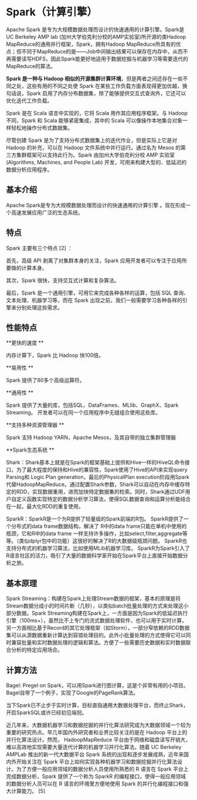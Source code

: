 # Spark（计算引擎）

Apache Spark 是专为大规模数据处理而设计的快速通用的计算引擎。Spark是UC Berkeley AMP lab \(加州大学伯克利分校的AMP实验室\)所开源的类Hadoop MapReduce的通用并行框架，Spark，拥有Hadoop MapReduce所具有的优点；但不同于MapReduce的是——Job中间输出结果可以保存在内存中，从而不再需要读写HDFS，因此Spark能更好地适用于数据挖掘与机器学习等需要迭代的MapReduce的算法。

**Spark 是一种与 Hadoop 相似的开源集群计算环境**，但是两者之间还存在一些不同之处，这些有用的不同之处使 Spark 在某些工作负载方面表现得更加优越，换句话说，Spark 启用了内存分布数据集，除了能够提供交互式查询外，它还可以优化迭代工作负载。

Spark 是在 Scala 语言中实现的，它将 Scala 用作其应用程序框架。与 Hadoop 不同，Spark 和 Scala 能够紧密集成，其中的 Scala 可以像操作本地集合对象一样轻松地操作分布式数据集。

尽管创建 Spark 是为了支持分布式数据集上的迭代作业，但是实际上它是对 Hadoop 的补充，可以在 Hadoop 文件系统中并行运行。通过名为 Mesos 的第三方集群框架可以支持此行为。Spark 由加州大学伯克利分校 AMP 实验室 \(Algorithms, Machines, and People Lab\) 开发，可用来构建大型的、低延迟的数据分析应用程序。



## 基本介绍

Apache Spark是专为大规模数据处理而设计的快速通用的计算引擎   。现在形成一个高速发展应用广泛的生态系统。

## 特点

Spark 主要有三个特点 \[2\]  ：

首先，高级 API 剥离了对集群本身的关注，Spark 应用开发者可以专注于应用所要做的计算本身。

其次，Spark 很快，支持交互式计算和复杂算法。

最后，Spark 是一个通用引擎，可用它来完成各种各样的运算，包括 SQL 查询、文本处理、机器学习等，而在 Spark 出现之前，我们一般需要学习各种各样的引擎来分别处理这些需求。

## 性能特点

**更快的速度**

内存计算下，Spark 比 Hadoop 快100倍。

**易用性**

Spark 提供了80多个高级运算符。

**通用性**

Spark 提供了大量的库，包括SQL、DataFrames、MLlib、GraphX、Spark Streaming。 开发者可以在同一个应用程序中无缝组合使用这些库。

**支持多种资源管理器**

Spark 支持 Hadoop YARN，Apache Mesos，及其自带的独立集群管理器

**Spark生态系统**

Shark：Shark基本上就是在Spark的框架基础上提供和Hive一样的HiveQL命令接口，为了最大程度的保持和Hive的兼容性，Spark使用了Hive的API来实现query Parsing和 Logic Plan generation，最后的PhysicalPlan execution阶段用Spark代替HadoopMapReduce。通过配置Shark参数，Shark可以自动在内存中缓存特定的RDD，实现数据重用，进而加快特定数据集的检索。同时，Shark通过UDF用户自定义函数实现特定的数据分析学习算法，使得SQL数据查询和运算分析能结合在一起，最大化RDD的重复使用。

SparkR：SparkR是一个为R提供了轻量级的Spark前端的R包。 SparkR提供了一个分布式的data frame数据结构，解决了 R中的data frame只能在单机中使用的瓶颈，它和R中的data frame 一样支持许多操作，比如select,filter,aggregate等等。（类似dplyr包中的功能）这很好的解决了R的大数据级瓶颈问题。 SparkR也支持分布式的机器学习算法，比如使用MLib机器学习库。   SparkR为Spark引入了R语言社区的活力，吸引了大量的数据科学家开始在Spark平台上直接开始数据分析之旅。 



## 基本原理

Spark Streaming：构建在Spark上处理Stream数据的框架，基本的原理是将Stream数据分成小的时间片断（几秒），以类似batch批量处理的方式来处理这小部分数据。Spark Streaming构建在Spark上，一方面是因为Spark的低延迟执行引擎（100ms+），虽然比不上专门的流式数据处理软件，也可以用于实时计算，另一方面相比基于Record的其它处理框架（如Storm），一部分窄依赖的RDD数据集可以从源数据重新计算达到容错处理目的。此外小批量处理的方式使得它可以同时兼容批量和实时数据处理的逻辑和算法。方便了一些需要历史数据和实时数据联合分析的特定应用场合。

## 计算方法

Bagel: Pregel on Spark，可以用Spark进行图计算，这是个非常有用的小项目。Bagel自带了一个例子，实现了Google的PageRank算法。

当下Spark已不止步于实时计算，目标直指通用大数据处理平台，而终止Shark，开启SparkSQL或许已经初见端倪。

近几年来，大数据机器学习和数据挖掘的并行化算法研究成为大数据领域一个较为重要的研究热点。早几年国内外研究者和业界比较关注的是在 Hadoop 平台上的并行化算法设计。然而， HadoopMapReduce 平台由于网络和磁盘读写开销大，难以高效地实现需要大量迭代计算的机器学习并行化算法。随着 UC Berkeley AMPLab 推出的新一代大数据平台 Spark 系统的出现和逐步发展成熟，近年来国内外开始关注在 Spark 平台上如何实现各种机器学习和数据挖掘并行化算法设计。为了方便一般应用领域的数据分析人员使用所熟悉的 R 语言在 Spark 平台上完成数据分析，Spark 提供了一个称为 SparkR 的编程接口，使得一般应用领域的数据分析人员可以在 R 语言的环境里方便地使用 Spark 的并行化编程接口和强大计算能力。 \[5\] 










